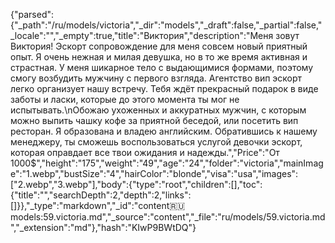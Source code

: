 {"parsed":{"_path":"/ru/models/victoria","_dir":"models","_draft":false,"_partial":false,"_locale":"","_empty":true,"title":"Виктория","description":"Меня зовут Виктория! Эскорт сопровождение для меня совсем новый приятный опыт. Я очень нежная и милая девушка, но в то же время активная и страстная. У меня шикарное тело с выдающимися формами, поэтому смогу возбудить мужчину с первого взгляда. Агентство вип эскорт легко организует нашу встречу. Тебя ждёт прекрасный подарок в виде заботы и ласки, которые до этого момента ты мог не испытывать.\nОбожаю ухоженных и аккуратных мужчин, с которым можно выпить чашку кофе за приятной беседой, или посетить вип ресторан. Я образована и владею английским. Обратившись к нашему менеджеру, ты сможешь воспользоваться услугой девочки эскорт, которая оправдает все твои ожидания и надежды.","Price":"От 1000$","height":"175","weight":"49","age":"24","folder":"victoria","mainImage":"1.webp","bustSize":"4","hairColor":"blonde","visa":"usa","images":["2.webp","3.webp"],"body":{"type":"root","children":[],"toc":{"title":"","searchDepth":2,"depth":2,"links":[]}},"_type":"markdown","_id":"content:ru:models:59.victoria.md","_source":"content","_file":"ru/models/59.victoria.md","_extension":"md"},"hash":"KIwP9BWtDQ"}